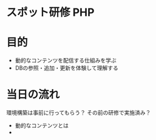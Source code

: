 # スポット研修 PHP

# 目的  

* 動的なコンテンツを配信する仕組みを学ぶ
* DBの参照・追加・更新を体験して理解する

# 当日の流れ  

環境構築は事前に行ってもらう？
その前の研修で実施済み？

- 動的なコンテンツとは
- 
